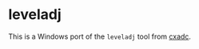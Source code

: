 # leveladj
This is a Windows port of the `leveladj` tool from [cxadc](https://github.com/happycube/cxadc-linux3).  
